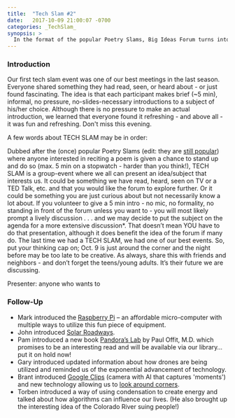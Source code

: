 ```yaml
---
title:  "Tech Slam #2"
date:   2017-10-09 21:00:07 -0700
categories: _TechSlam_
synopsis: > 
  In the format of the popular Poetry Slams, Big Ideas Forum turns into Tech Slam for an evening: Each volunteering participant gets 5 min to introduce a book, an article, a film, a TV feature, a web posting or any other source of information that has caught your attention in the past month. We will discuss this “breaking tech news” for an additional 5 minutes, and maybe select one of the subject for a future BIF event.
---
```


### Introduction

Our first tech slam event was one of our best meetings in the last season. Everyone shared something they had read, seen, or heard about - or just found fascinating. The idea is that each participant makes brief (~5 min), informal, no pressure, no-slides-necessary introductions to a subject of his/her choice. Although there is no pressure to make an actual introduction, we learned that everyone found it refreshing - and above all - it was fun and refreshing. Don't miss this evening.

A few words about TECH SLAM may be in order:

Dubbed after the (once) popular Poetry Slams (edit: they are [still popular](http://phoenixpoet.com/calendar/month.php)) where anyone interested in reciting a poem is given a chance to stand up and do so (max. 5 min on a stopwatch - harder than you think!), TECH SLAM is a group-event where we all can present an idea/subject that interests us. It could be something we have read, heard, seen on TV or a TED Talk, etc. and that you would like the forum to explore further. Or it could be something you are just curious about but not necessarily know a lot about.
If you volunteer to give a 5 min intro - no mic, no formality, no standing in front of the forum unless you want to - you will most likely prompt a lively discussion . . . and we may decide to put the subject on the agenda for a more extensive discussion*. That doesn’t mean YOU have to do that presentation, although it does benefit the idea of the forum if many do.
The last time we had a TECH SLAM, we had one of our best events. So, put your thinking cap on; Oct. 9 is just around the corner and the night before may be too late to be creative.
As always, share this with friends and neighbors - and don’t forget the teens/young adults. It’s their future we are discussing.

Presenter: anyone who wants to

### Follow-Up

* Mark introduced the [Raspberry Pi](https://www.raspberrypi.org/products/) – an affordable micro-computer with multiple ways to utilize this fun piece of equipment.
* John introduced [Solar Roadways](http://www.solarroadways.com/Home/Index).
* Pam introduced a new book [Pandora’s Lab](https://www.amazon.com/Pandoras-Lab-Seven-Stories-Science/dp/1426217986) by Paul Offit, M.D. which promises to be an interesting read and will be available via our library…put it on hold now!
* Gary introduced updated information about how drones are being utilized and reminded us of the exponential advancement of technology.
* Brant introduced [Google Clips](https://store.google.com/us/product/google_clips?hl=en-US) (camera with AI that captures 'moments') and new technology allowing us to [look around corners](http://theconversation.com/the-amazing-camera-that-can-see-around-corners-51948).
* Torben introduced a way of using condensation to create energy and talked about how algorithms can influence our lives. (He also brought up the interesting idea of the Colorado River suing people!)